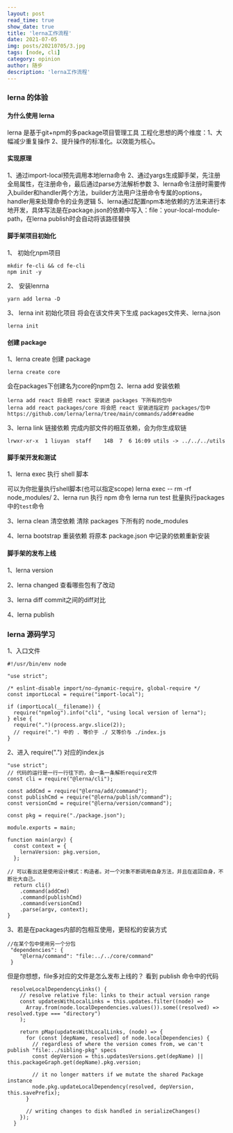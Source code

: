```yaml
---
layout: post
read_time: true
show_date: true
title: 'lerna工作流程'
date: 2021-07-05
img: posts/20210705/3.jpg
tags: [node, cli]
category: opinion
author: 随步
description: 'lerna工作流程'
---
```


### lerna 的体验

#### 为什么使用 lerna
lerna 是基于git+npm的多package项目管理工具
工程化思想的两个维度：1、大幅减少重复操作 2、提升操作的标准化。以效能为核心。
#### 实现原理
1、通过import-local预先调用本地lerna命令
2、通过yargs生成脚手架，先注册全局属性，在注册命令，最后通过parse方法解析参数
3、lerna命令注册时需要传入builder和handler两个方法，builder方法用户注册命令专属的options，handler用来处理命令的业务逻辑
5、lerna通过配置npm本地依赖的方法来进行本地开发，具体写法是在package.json的依赖中写入：file：your-local-module-path，在lerna publish时会自动将该路径替换

#### 脚手架项目初始化

1、 初始化npm项目
```
mkdir fe-cli && cd fe-cli
npm init -y
```
2、 安装lenrna
```
yarn add lerna -D
```

3、 lerna init 初始化项目
将会在该文件夹下生成 packages文件夹、lerna.json
```
lerna init
```

#### 创建 package

1、lerna create 创建 package
```
lerna create core
```
会在packages下创建名为core的npm包
2、lerna add 安装依赖
```
lerna add react 将会把 react 安装进 packages 下所有的包中
lerna add react packages/core 将会把 react 安装进指定的 packages/包中
https://github.com/lerna/lerna/tree/main/commands/add#readme
```
3、lerna link 链接依赖
完成内部文件的相互依赖，会为你生成软链
```
lrwxr-xr-x  1 liuyan  staff    14B  7  6 16:09 utils -> ../../../utils
```

#### 脚手架开发和测试

1、lerna exec 执行 shell 脚本

可以为你批量执行shell脚本(也可以指定scope)
lerna exec -- rm -rf node_modules/
2、lerna run 执行 npm 命令
lerna run test 批量执行packages中的`test`命令

3、lerna clean 清空依赖
清除 packages 下所有的 node_modules

4、lerna bootstrap 重装依赖
将原本 package.json 中记录的依赖重新安装

#### 脚手架的发布上线

1、lerna version

2、lerna changed
查看哪些包有了改动

3、lerna diff
commit之间的diff对比

4、lerna publish


### lerna 源码学习

1、入口文件
```
#!/usr/bin/env node

"use strict";

/* eslint-disable import/no-dynamic-require, global-require */
const importLocal = require("import-local");

if (importLocal(__filename)) {
  require("npmlog").info("cli", "using local version of lerna");
} else {
  require(".")(process.argv.slice(2));
  // require(".") 中的 . 等价于 ./ 又等价与 ./index.js
}

```
2、进入 require(".") 对应的index.js
```
"use strict";
// 代码的运行是一行一行往下的，会一条一条解析require文件
const cli = require("@lerna/cli");

const addCmd = require("@lerna/add/command");
const publishCmd = require("@lerna/publish/command");
const versionCmd = require("@lerna/version/command");

const pkg = require("./package.json");

module.exports = main;

function main(argv) {
  const context = {
    lernaVersion: pkg.version,
  };

// 可以看出这是使用设计模式：构造者。对一个对象不断调用自身方法，并且在返回自身，不断壮大自己。
  return cli()
    .command(addCmd)
    .command(publishCmd)
    .command(versionCmd)
    .parse(argv, context);
}

```
3、若是在packages内部的包相互使用，更轻松的安装方式
```
//在某个包中使用另一个分包
 "dependencies": {
    "@lerna/command": "file:../../core/command"
 }
```
但是你想想，file多对应的文件是怎么发布上线的？
看到 publish 命令中的代码
```
 resolveLocalDependencyLinks() {
    // resolve relative file: links to their actual version range
    const updatesWithLocalLinks = this.updates.filter((node) =>
      Array.from(node.localDependencies.values()).some((resolved) => resolved.type === "directory")
    );

    return pMap(updatesWithLocalLinks, (node) => {
      for (const [depName, resolved] of node.localDependencies) {
        // regardless of where the version comes from, we can't publish "file:../sibling-pkg" specs
        const depVersion = this.updatesVersions.get(depName) || this.packageGraph.get(depName).pkg.version;

        // it no longer matters if we mutate the shared Package instance
        node.pkg.updateLocalDependency(resolved, depVersion, this.savePrefix);
      }

      // writing changes to disk handled in serializeChanges()
    });
  }

```